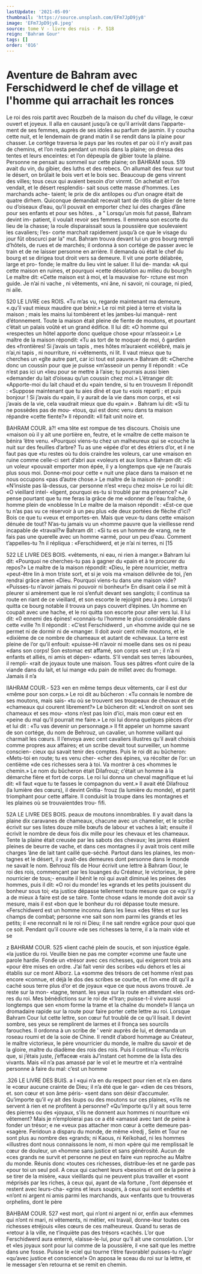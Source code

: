 ```yaml
---
lastUpdate: '2021-05-09'
thumbnail: 'https://source.unsplash.com/EFm7JpD9jy8'
image: 'EFm7JpD9jy8.jpeg'
source: tome V - livre des rois - P. 518
reign: 'Bahram Gour'
tags: []
order: '016'
---
```


# Aventure de Bahram avec Ferschidwerd le chef de village et l'homme qui arrachait les ronces

Le roi des rois partit avec Rouzbeh de la maison du chef du village, le cœur ouvert et joyeux. Il alla en causant jusqu’à ce qu’il arrivât dans l’apparte-
ment de ses femmes, auprès de ses idoles au parfum
de jasmin. Il y coucha cette nuit, et le lendemain
de grand matin il se rendit dans la plaine pour chasser.
Le cortège traversa le pays par les routes et par où il n’y avait pas de chemins, et l’on resta pendant
un mois dans la plaine; on dressa des tentes et leurs enceintes: et l’on dépeupla de gibier toute la plaine. Personne ne pensait au sommeil sur cette plaine; on
BAHRAM sous. 519 avait du vin, du gibier, des luths et des rebecs. On
allumait des feux sur tout le désert, on brûlait le bois vert et le bois sec. Beaucoup de gens vinrent des villes; tous ceux qui avaient besoin d’or vinrmt.
On achetait et l’on vendait, et le désert resplendis-
sait sous cette masse d’hommes. Les marchands ache- taient; le prix de dix antilopes ou d’un onagre était
de quatre dirhem. Quiconque demandait recevait tant de rôtis de gibier de terre ou d’oiseaux d’eau, qu’il
pouvait en emporter chez lui des charges d’âne pour
ses enfants et pour ses hôtes. , a " Lorsqu’un mois fut passé, Bahram devint im-
patient, il voulait revoir ses femmes. Il emmena son
escorte du lieu de la chasse; la roule disparaissait sous la poussière que soulevaient les cavaliers; l’es- corte marchait rapidement jusqu’à ce que le visage
du jour fût obscurci par la" mut. Bahram trouva devant lui un gros bourg rempli d’hôtels, de rues et de marchés; il ordonna à son cortége de passer avec le
train et de ne laisser personne en arrière. Il demanda où était le chef du bourg et se dirigea tout droit vers sa demeure. Il vit une porte délabrée, large et pro- fonde; le maître du lieu vint le saluer. Il lui de- manda: «A qui cette maison en ruines, et pourquoi «cette désolation au milieu du bourg?n Le maître
dit: «Cette maison est à moi, et la mauvaise for- rctune est mon guide. Je n’ai ni vache , ni vêtements,
«ni âne, ni savoir, ni courage, ni pied, ni aile.

520 LE LIVRE ces ROIS.
«Tu m’as vu, regarde maintenant ma demeure, «.qu’il vaut mieux maudire que bénir.»
Le roi mit pied à terre et visita la maison ; mais les mains lui tombèrent et les jambes-lui manquè- rent d’étonnement. Toute la maison était pleine de
fiente de moutons, et pourtant c’était un palais voûté et un grand édifice. Il lui dit: «O homme qui
«respectes un hôtel apporte donc quelque chose «pour m’asseoir.» Le maître de la maison répondit:
«Tu as tort de te moquer de moi, ô gardien des «frontières! Si j’avais un tapis , mes hôtes m’auraient
«célébré, mais je n’ai,ni tapis , ni nourriture, ni «vêtements, ni lit. Il vaut mieux que tu cherches un «gîte autre part, car ici tout est pauvre.» Bahram
dit: «Cherche donc un coussin pour que je puisse «m’asseoir un penny Il répondit : «Ce n’est pas ici un
«lieu pour se mettre à l’aise; tu pourrais aussi bien «demander du lait d’oiseau qu’un coussin chez moi.» L’étranger dit: «Apporte-moi du lait chaud et du «pain tendre, si tu en trouvesm Il répondit : «Suppose maintenant que tu aies dîné et que tu «sois reparti ; et puis bonjour ! Si j’avais du «pain, il y aurait de la vie dans mon corps, et «si j’avais de la vie, cela vaudrait mieux que du
«pain.» .
Bahram lui dit: «Si tu ne possèdes pas de mou-
«tous, qui est donc venu dans ta maison répandre «cette fiente?» Il répondit: «Il fait unit noire et.

BAHRAM COUR. à?! «ma tête est rompue de tes discours. Choisis une
«maison où il y ait une portière en, feutre, et le «maître de cette maison te bénira ’être venu.
«Pourquoi viens-tu chez un malheureux qui se «couche la nuit sur des feuilles d’arbre? Tu as une «épée d’or et des étriers d’or, et il ne faut pas que
«tu restes où tu dois craindre les voleurs, car une «maison en ruine comme celle-ci sert d’abri aux «voleurs et aux lions.» Bahram dit: «Si un voleur «pouvait emporter mon épée, il y a longtemps que «je ne l’aurais plus sous moi. Donne-moi pour cette
« nuit une place dans ta maison et ne nous occupons «pas d’autre chose.» Le maître de la maison ré-
pondit : «N’insiste pas là-dessus, car personne n’est
«reçu chez mois» Le roi lui dit: «O vieillard intel- «ligent, pourquoi es-tu si troublé par ma présence?
«Je pense pourtant que tu me feras la grâce de me «donner de l’eau fraîche, ô homme plein de «noblesse ln Le maître de la maison répondit : «Est-ce que tu n’as pas vu ce réservoir à un peu plus
«de deux portées de flèche d’ici? Bois ce que tu
«veux et emportes-en. Mais que veux-tu dans cette «maison dénuée de tout? N’as-tu jamais vu un «homme pauvre que la vieillesse rend incapable de «travail?w Bahram dit : «Si tu es un homme de «rang, ne te fais pas une querelle avec un homme «armé, pour un peu d’eau. Comment t’appelles-tu ?n
il répliqua : «Ferschidwerd, et je n’ai ni terres, ni
[15

522 LE LIVRE DES BOIS. «vêtements, ni eau, ni rien à manger.» Bahram lui
dit: «Pourquoi ne cherches-tu pas à gagner du «pain et à te procurer du repos?» Le maître de la maison répondit: «Dieu, le père nourricier, mettra «peut-être lin à mon triste sort, et si je vois ma «maison délivrée de toi, j’en rendrai grâce amen
«Dieu. Pourquoi viens-tu dans une maison vide? «Puisses-tu n’avoir jamais ni pouvoir ni bonheur!»
En disant cela il se mit à pleurer si amèrement que le roi s’enfuit devant ses sanglots; il continua
sa route en riant de ce vieillard, et son escorte le rejoignit peu à peu. Lorsqu’il quitta ce bourg notable
il trouva un pays couvert d’épines. Un homme en coupait avec une hache, et le roi quitta son escorte pour aller vers lui. Il lui dit: «0 ennemi des épines! «connais-tu l’homme le plus considérable dans cette
«ville ?n Il répondit : «C’est Ferschidwerd , un
«homme avide qui ne se permet ni de dormir ni de
«manger. Il doit avoir cent mille moutons, et le «dixième de ce nombre de chameaux et autant de «chevaux. La terre est pleine de l’or qu’il enfouit: «puisse-HI n’avoir ni moelle dans ses os ni peau «dans son corps! Son estomac est affamé, son corps «est un ; il n’a ni enfants et alliés, ni amis et dépen-
«dants. S’il vendait ses terres labourées, il rempli-
«rait de joyaux toute une maison. Tous ses pâtres «font cuire de la viande dans du lait, et lui mange «du pain de millet avec du fromage. Jamais il n’a

IIAHRAM COUR.- 523 «en en même temps deux vêtements, car il est dur
«même pour son corps.» Le roi dit au bûcheron : «Tu connais le nombre de ses moutons, mais sais- «tu où se trouvent ses troupeaux de chevaux et de «chameaux qui courent librement?» Le bûcheron dit: «L’endroit on sont ses chameaux et ses mou- «tons n’est pas loin d’ici, mais mon cœur est en
«peine du mal qu’il pourrait me faire.»
Le roi lui donna quelques pièces d’or et lui dit :
«Tu vas devenir un personnage.» Il fit appeler un homme savant de son cortége, du nom de Behrouz, un cavalier, un homme vaillant qui charmait les cœurs. Il l’envoya avec cent cavaliers illustres qu’il
avait choisis comme propres aux affaires; et un scribe devait tout surveiller, un homme conscien- cieux qui savait tenir des comptes. Puis le roi dit au bûcheron: «Mets-toi en route; tu es venu cher- «cher des épines, va récolter de l’or: un centième
«de ces richesses sera à toi. Va montrer à ces «hommes le chemin.»
Le nom du bûcheron était Dilafrouz; c’était un
homme à la démarche fière et fort de corps. Le roi
lui donna un cheval magnifique et lui dit: «Il faut «que tu te fasses le compagnon du vent.» Il avait été
Dilafrouz (la lumière des cœurs), il devint Gnitia- frouz (la lumière du monde), et partit triomphant pour cette affaire. Il conduisit la troupe dans les montagnes et les plaines où se trouvaientdes trou-
fifi.

52A LE LIVRE DES BOIS.
peaux de moutons innombrables. Il y avait dans la plaine dix caravanes de chameaux, chacune avec un chamelier, et le scribe écrivit sur ses listes douze mille bœufs de labour et vaches à lait; ensuite il écrivit le nombre de deux fois dix mille pour les chevaux et les chameaux. Tente la plaine était creusée par les sabots des chevaux; les jarres étaient pleines de beurre de vache, et dans ces montagnes il y avait trois cent mille charges ’âne de lait tant
caillé que-séché. Partout dans les plaines, les mon-
tagnes et le désert, il y avait-des demeures dont personne dans le monde ne savait le nom. Behrouz fils de Hour écrivit une lettre à Bahram Gour, le
roi des rois, commençant par les louanges du Créateur, le victorieux, le père nourricier de tous;- ensuite il bénit le roi qui avait diminué les peines
des hommes, puis il dit: «O roi du monde! les «grands et les petits jouissent du bonheur sous toi; «ta justice dépasse tellement toute mesure que ce «qu’il y a de mieux à faire est de se taire. Tonte chose «dans le monde doit avoir sa mesure, mais il est «bon que le bonheur du roi dépasse toute mesure. «Ferschidwerd est un homme inconnu dans les lieux «des fêtes et sur les champs de combat; personne «ne sait son nom parmi les grands et les petits; il «ne reconnaît ni le roi ni Dieu; il ne sait rendre «grâce pour quoi que ce soit. Pendant qu’il couvre
«de ses richesses la terre, il a la main vide et se

z BAHRAM COUR. 525 «lient caché plein de soucis, et son injustice égale.
«la justice du roi. Veuille bien ne pas me compter «comme une faute une parole hardie. Fonde un «trésor avec ces richesses, qui exigeront trois ans «pour être mises en ordre. J’ai fait venir des scribes
«du dehors et les ai établis sur ce mont Alborz. La «somme des trésors de cet homme n’est pas encore
«connue, et déjà le dos des scribes se courbe, et l’on «me dit qu’il a caché sous terre plus d’or et de joyaux
«que ce que nous avons trouvé. Je reste sur la mon- «tagne, tenant. les yeux sur la route en attendant «les ord-res du roi. Mes bénédictions sur le roi de «l’Iran; puisse-t-il vivre aussi longtemps que sen «nom forme la trame et la chaîne du monde!» Il
lança un dromadaire rapide sur la route pour faire porter cette lettre au roi. Lorsque Bahram Cour lut cette lettre, son cœur fut troublé de ce qu’il lisait. Il devint sombre, ses yeux se remplirent de larmes et il fronça ses sourcils farouches. ll ordonna à un
scribe de ’ venir auprès de lui, et demanda un roseau roumi et de la soie de Chine. Il rendit d’abord hommage au Créateur, le maître victorieux, le père vnourricier du monde, le maître du savoir et de la gloire, maître du diadème des rois des rois. Puis il continua: «Tu m’écris que, si j’étais juste, j’effaceæ
«rais àJ’instant cet homme de la lista des vivants. Mais «il n’a pas amassé par le vol et le meurtre et n’a «entraîné personne à faire du mal: c’est un homme

.326 LE LIVRE DES BUIS. a I «qui n’a en du respect pour rien et n’a en dans le
«cœur aucune crainte de Dieu; il n’a été que le gar- «dien de ces trésors, et. son cœur et son âme péris- «sent dans son désir d’accumuler. Qu’importe qu’il
«y ait des loups ou des moutons sur ces plaines, «s’ils ne servent à rien et ne profitent à personne? «Qu’importe qu’il y ait sous terre des pierres ou des «joyaux, s’ils ne donnent aux hommes ni nourriture
«ni vêtement? Mais je n’emploierai pas ce a été
«amassé avec tant de peine à fonder un trésor; e ne «veux pas attacher mon cœur à cette demeure pas- «sagère. Feridoun a disparu du monde, de même «Iredj , Selm et Tour ne sont plus au nombre des «grands; ni Kaous, ni Keïkohad, ni les hommes «illustres dont nous connaissons le nom, ni mon «père qui me remplissait le cœur de douleur, un «homme sans justice et sans générosité. Aucun de
«ces grands ne survit et personne ne peut en faire «un reproche au Maître du monde. Réunis donc «toutes ces richesses, distribue-les et ne garde pas «pour toi un seul poil. A ceux qui cachent leurs «besoins et ont de la peine à se tirer de la misère,
«aux vieillards qui ne peuvent plus travailler et «sont méprisés par les riches, à ceux qui, ayant de
«la fortune , l’ont dépensée et restent avec leurs-cha-
«grins et leurs soupirs, à ceux qui sont endettés et «n’ont ni argent ni amis parmi les marchands, aux «enfants que tu trouveras orphelins, dont le père

BAHBAM COUR. 527 «est mort, qui n’ont ni argent ni or, enfin aux
«femmes qui n’ont ni mari, ni vêtements, ni métier,
«ni travail, donne-leur toutes ces richesses etréjouis
«iles cœurs de ces malheureux. Quand tu seras de
«retour à la ville, ne t’inquiète pas des trésors
«cachés. L’or que Ferschidwerd aura enterré,
«laisse-le-lui, pour qu’il ait une consolation. L’or et
«les joyaux sont pour lui comme de la poussière, il
«ne sait que les mettre dans une fosse. Puisse le «ciel qui tourne t’être favorable! puisses-tu n’agir
«qu’avec justice et conscience!» On apposa le sceau du roi sur la lettre, et le messager s’en retourna et se remit en chemin.
